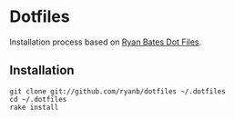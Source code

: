 Dotfiles
========

Installation process based on [Ryan Bates Dot Files](http://github.com/ryanb/dotfiles/).

Installation
------------

    git clone git://github.com/ryanb/dotfiles ~/.dotfiles
    cd ~/.dotfiles
    rake install

